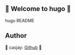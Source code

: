 ## 👋 Welcome to hugo 🚀  

hugo README  
  
  
## Author  

🤖 casjay: [Github](https://github.com/casjay) 🤖  
